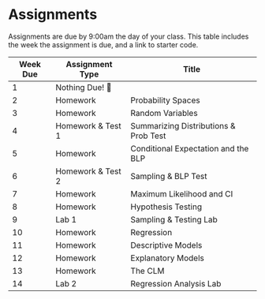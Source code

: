 # Assignments 

Assignments are due by 9:00am the day of your class. This table includes the week the assignment is due, and a link to starter code.

| Week Due | Assignment Type     | Title                                 |
|----------|---------------------|---------------------------------------|
| 1        | Nothing Due! :tada: |                                       | 
| 2        | Homework            | Probability Spaces                    | 
| 3        | Homework            | Random Variables                      | 
| 4        | Homework & Test 1   | Summarizing Distributions & Prob Test | 
| 5        | Homework            | Conditional Expectation and the BLP   | 
| 6        | Homework & Test 2   | Sampling & BLP Test                   | 
| 7        | Homework            | Maximum Likelihood and CI             |
| 8        | Homework            | Hypothesis Testing                    |
| 9        | Lab 1               | Sampling & Testing Lab                |
| 10       | Homework            | Regression                            |
| 11       | Homework            | Descriptive Models                    | 
| 12       | Homework            | Explanatory Models                    | 
| 13       | Homework            | The CLM                               | 
| 14       | Lab 2               | Regression Analysis Lab               | 